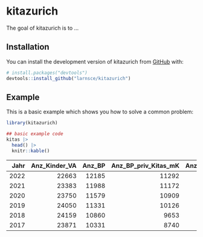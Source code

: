 
<!-- README.md is generated from README.Rmd. Please edit that file -->

# kitazurich

<!-- badges: start -->
<!-- badges: end -->

The goal of kitazurich is to …

## Installation

You can install the development version of kitazurich from
[GitHub](https://github.com/) with:

``` r
# install.packages("devtools")
devtools::install_github("larnsce/kitazurich")
```

## Example

This is a basic example which shows you how to solve a common problem:

``` r
library(kitazurich)

## basic example code
kitas |> 
  head() |> 
  knitr::kable()
```

| Jahr | Anz_Kinder_VA | Anz_BP | Anz_BP_priv_Kitas_mK | Anz_subv_BP_Kitas_mK |
|-----:|--------------:|-------:|---------------------:|---------------------:|
| 2022 |         22663 |  12185 |                11292 |                 3888 |
| 2021 |         23383 |  11988 |                11172 |                 3958 |
| 2020 |         23750 |  11579 |                10909 |                 4016 |
| 2019 |         24050 |  11331 |                10126 |                 4119 |
| 2018 |         24159 |  10860 |                 9653 |                 3773 |
| 2017 |         23871 |  10331 |                 8740 |                 3549 |
